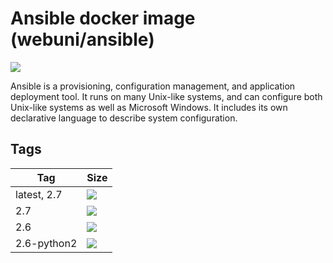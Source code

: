 Ansible docker image (webuni/ansible)
=====================================

![](https://upload.wikimedia.org/wikipedia/commons/thumb/2/24/Ansible_logo.svg/100px-Ansible_logo.svg.png)

Ansible is a provisioning, configuration management, and application deployment tool. It runs on many Unix-like systems,
and can configure both Unix-like systems as well as Microsoft Windows. It includes its own declarative language to
describe system configuration.

Tags
----

 Tag         | Size
 ---         | ----
 latest, 2.7 | [![](https://images.microbadger.com/badges/image/webuni/ansible.svg)](https://microbadger.com/images/webuni/ansible)
 2.7         | [![](https://images.microbadger.com/badges/image/webuni/ansible:2.7.svg)](https://microbadger.com/images/webuni/ansible:2.7)
 2.6         | [![](https://images.microbadger.com/badges/image/webuni/ansible:2.6.svg)](https://microbadger.com/images/webuni/ansible:2.6)
 2.6-python2 | [![](https://images.microbadger.com/badges/image/webuni/ansible:2.6-python2.svg)](https://microbadger.com/images/webuni/ansible:2.6-python2)
